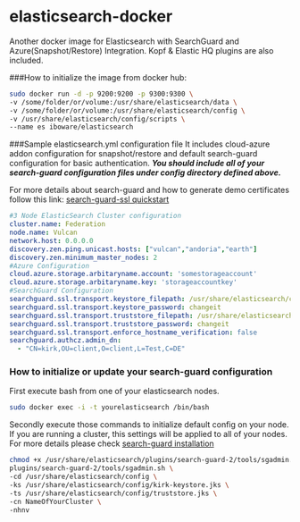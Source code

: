 # elasticsearch-docker
Another docker image for Elasticsearch with SearchGuard and Azure(Snapshot/Restore) Integration. Kopf & Elastic HQ plugins are also included.

###How to initialize the image from docker hub:
```bash
sudo docker run -d -p 9200:9200 -p 9300:9300 \
-v /some/folder/or/volume:/usr/share/elasticsearch/data \
-v /some/folder/or/volume:/usr/share/elasticsearch/config \
-v /usr/share/elasticsearch/config/scripts \
--name es iboware/elasticsearch
```

###Sample elasticsearch.yml configuration file
It includes cloud-azure addon configuration for snapshot/restore and default search-guard configuration for basic authentication. **_You should include all of your search-guard configuration files under config directory defined above._**

For more details about search-guard and how to generate demo certificates follow this link:
[search-guard-ssl quickstart](https://github.com/floragunncom/search-guard-ssl-docs/blob/master/quickstart.md])

```yml
#3 Node ElasticSearch Cluster configuration
cluster.name: Federation
node.name: Vulcan
network.host: 0.0.0.0
discovery.zen.ping.unicast.hosts: ["vulcan","andoria","earth"]
discovery.zen.minimum_master_nodes: 2
#Azure Configuration
cloud.azure.storage.arbitaryname.account: 'somestorageaccount'
cloud.azure.storage.arbitaryname.key: 'storageaccountkey'
#SearchGuard Configuration
searchguard.ssl.transport.keystore_filepath: /usr/share/elasticsearch/config/node-0-keystore.jks
searchguard.ssl.transport.keystore_password: changeit
searchguard.ssl.transport.truststore_filepath: /usr/share/elasticsearch/config/truststore.jks
searchguard.ssl.transport.truststore_password: changeit
searchguard.ssl.transport.enforce_hostname_verification: false
searchguard.authcz.admin_dn:
  - "CN=kirk,OU=client,O=client,L=Test,C=DE"
```

### How to initialize or update your search-guard configuration
First execute bash from one of your elasticsearch nodes.
```bash
sudo docker exec -i -t yourelasticsearch /bin/bash
```
Secondly execute those commands to initialize default config on your node. If you are running a cluster, this settings will be applied to all of your nodes. For more details please check [search-guard installation](https://github.com/floragunncom/search-guard/wiki/Installation)
```bash
chmod +x /usr/share/elasticsearch/plugins/search-guard-2/tools/sgadmin.sh
plugins/search-guard-2/tools/sgadmin.sh \
-cd /usr/share/elasticsearch/config \ 
-ks /usr/share/elasticsearch/config/kirk-keystore.jks \
-ts /usr/share/elasticsearch/config/truststore.jks \
-cn NameOfYourCluster \ 
-nhnv 
```

